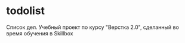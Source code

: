# todolist
Список дел. Учебный проект по курсу "Верстка 2.0", сделанный во время обучения в Skillbox
